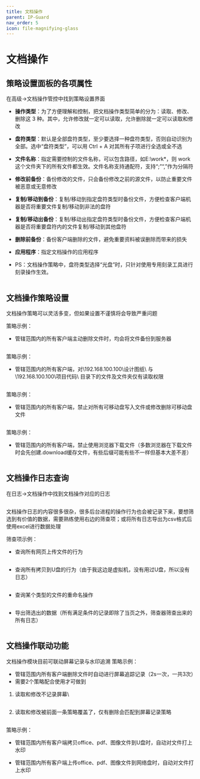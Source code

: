 ```yaml
---
title: 文档操作
parent: IP-Guard
nav_order: 5
icon: file-magnifying-glass
---
```


# 文档操作

## 策略设置面板的各项属性

在高级->文档操作管控中找到策略设置界面

* **操作类型**：为了方便理解和控制，把文档操作类型简单的分为：读取、修改、删除这 3 种。其中，允许修改就一定可以读取，允许删除就一定可以读取和修改
* **盘符类型**：默认是全部盘符类型，至少要选择一种盘符类型，否则自动识别为全部。选中“盘符类型”，可以用 Ctrl + A 对其所有子项进行全选或全不选
* **文件名称**：指定需要控制的文件名称，可以包含路径，如E:\work\*，则 work 这个文件夹下的所有文件都生效。文件名称支持通配符，支持“;”“,”作为分隔符
* **修改前备份**：备份修改的文件，只会备份修改之前的源文件，以防止重要文件被恶意或无意修改
* **复制/移动到备份**：复制/移动到指定盘符类型时备份文件，方便检查客户端机器是否将重要文件复制/移动到非法的盘符
* **复制/移动出备份**：复制/移动出指定盘符类型时备份文件，方便检查客户端机器是否将重要盘符内的文件复制/移动到其他盘符
* **删除前备份**：备份客户端删除的文件，避免重要资料被误删除而带来的损失
* **应用程序**：指定文档操作的应用程序
*   PS：文档操作策略中，盘符类型选择“光盘”时，只针对使用专用刻录工具进行刻录操作生效。&#x20;

    <figure><img src="https://user-images.githubusercontent.com/123937106/218038484-c1428e6a-d271-4d7f-9a22-f90690bc9a9a.png" alt=""><figcaption></figcaption></figure>

## 文档操作策略设置

文档操作策略可以灵活多变，但如果设置不谨慎将会导致严重问题

策略示例：

*   管辖范围内的所有客户端主动删除文件时，均会将文件备份到服务器&#x20;

    <figure><img src="https://user-images.githubusercontent.com/123937106/218041633-433e38ae-5d9e-4565-a8ac-a7f23a0f322d.png" alt=""><figcaption></figcaption></figure>

策略示例：

* 管辖范围内的所有客户端，对\192.168.100.100\设计图纸\ 与 \192.168.100.100\项目代码\ 目录下的文件及文件夹仅有读取权限

<div align="center">

<figure><img src="https://user-images.githubusercontent.com/123937106/218042114-b22d999d-fd30-42fd-91e2-b600545865e5.png" alt=""><figcaption></figcaption></figure>

</div>

策略示例：

*   管辖范围内的所有客户端，禁止对所有可移动盘写入文件或修改删除可移动盘文件&#x20;

    <figure><img src="https://user-images.githubusercontent.com/123937106/218042615-56e25446-07ce-41b8-a324-fa3c6542bbd0.png" alt=""><figcaption></figcaption></figure>

策略示例：

*   管辖范围内的所有客户端，禁止使用浏览器下载文件（多数浏览器在下载文件时会先创建.download缓存文件，有些后缀可能有些不一样但基本大差不差）\
    &#x20;

    <figure><img src="https://user-images.githubusercontent.com/123937106/218042969-0756eb94-f1c8-4278-a127-1893e8576436.png" alt=""><figcaption></figcaption></figure>

## 文档操作日志查询

在日志->文档操作中找到文档操作对应的日志

<figure><img src="https://user-images.githubusercontent.com/123937106/218043915-bb843230-ffa4-4539-9455-bdc6f9ea3bd6.png" alt=""><figcaption></figcaption></figure>

文档操作日志的内容很多很杂，很多后台进程的操作行为也会被记录下来，要想筛选到有价值的数据，需要熟练使用右边的筛查项；或将所有日志导出为csv格式后使用excel进行数据处理

筛查项示例：

*   查询所有网页上传文件的行为\
    &#x20;

    <figure><img src="https://user-images.githubusercontent.com/123937106/218044421-f703d79c-8574-45a6-9c34-925d8c454c12.png" alt=""><figcaption></figcaption></figure>
*   查询所有拷贝到U盘的行为（由于我这边是虚拟机，没有用过U盘，所以没有日志）&#x20;

    <figure><img src="https://user-images.githubusercontent.com/123937106/218044614-a380b9ec-a40d-4219-8746-439e5c91f0ed.png" alt=""><figcaption></figcaption></figure>
*   查询某个类型的文件的重命名操作\
    &#x20;

    <figure><img src="https://user-images.githubusercontent.com/123937106/218044879-96018e88-c878-4991-8bb5-cd201d071fdf.png" alt=""><figcaption></figcaption></figure>
*   导出筛选出的数据（所有满足条件的记录即除了当页之外，筛查器筛查出来的所有日志）&#x20;

    <figure><img src="https://user-images.githubusercontent.com/123937106/218045099-7201d035-9ae8-49d7-bde5-e64a4794a96f.png" alt=""><figcaption></figcaption></figure>

## 文档操作联动功能

文档操作模块目前可联动屏幕记录与水印追溯 策略示例：

* 管辖范围内所有客户端删除文件时自动进行屏幕追踪记录（2s一次，一共3次）
* 需要2个策略配合使用才可做到

1.  读取和修改不记录屏幕\


    <figure><img src="https://user-images.githubusercontent.com/123937106/218046541-9d47372c-f627-495a-9ff6-812ad60cea49.png" alt=""><figcaption></figcaption></figure>
2.  读取和修改被前面一条策略覆盖了，仅有删除会匹配到屏幕记录策略

    <figure><img src="https://user-images.githubusercontent.com/123937106/218046720-a324c3c2-3ca4-4ec4-937a-7849c3fddb07.png" alt=""><figcaption></figcaption></figure>

策略示例：

* 管辖范围内所有客户端拷贝office、pdf、图像文件到U盘时，自动对文件打上水印
*   管辖范围内所有客户端上传office、pdf、图像文件到网络盘时，自动对文件打上水印&#x20;

    <figure><img src="https://user-images.githubusercontent.com/123937106/218047670-3dcf57a2-9767-4fe5-9254-6cf69581abf6.png" alt=""><figcaption></figcaption></figure>
